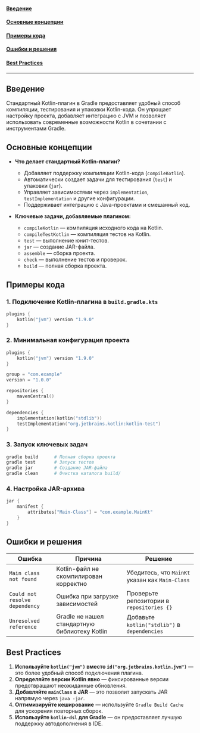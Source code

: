#### [Введение](#Введение-1)
#### [Основные концепции](#Основные-концепции-1)
#### [Примеры кода](#Примеры-кода-1)
#### [Ошибки и решения](#Ошибки-и-решения-1)
#### [Best Practices](#best-practices-1)

---

## Введение
Стандартный Kotlin-плагин в Gradle предоставляет удобный способ компиляции, тестирования и упаковки Kotlin-кода. Он упрощает настройку проекта, добавляет интеграцию с JVM и позволяет использовать современные возможности Kotlin в сочетании с инструментами Gradle.

## Основные концепции
- **Что делает стандартный Kotlin-плагин?**
   - Добавляет поддержку компиляции Kotlin-кода (`compileKotlin`).
   - Автоматически создает задачи для тестирования (`test`) и упаковки (`jar`).
   - Управляет зависимостями через `implementation`, `testImplementation` и другие конфигурации.
   - Поддерживает интеграцию с Java-проектами и смешанный код.

- **Ключевые задачи, добавляемые плагином:**
   - `compileKotlin` — компиляция исходного кода на Kotlin.
   - `compileTestKotlin` — компиляция тестов на Kotlin.
   - `test` — выполнение юнит-тестов.
   - `jar` — создание JAR-файла.
   - `assemble` — сборка проекта.
   - `check` — выполнение тестов и проверок.
   - `build` — полная сборка проекта.

## Примеры кода
### 1. Подключение Kotlin-плагина в `build.gradle.kts`
```kotlin
plugins {
    kotlin("jvm") version "1.9.0"
}
```

### 2. Минимальная конфигурация проекта
```kotlin
plugins {
    kotlin("jvm") version "1.9.0"
}

group = "com.example"
version = "1.0.0"

repositories {
    mavenCentral()
}

dependencies {
    implementation(kotlin("stdlib"))
    testImplementation("org.jetbrains.kotlin:kotlin-test")
}
```

### 3. Запуск ключевых задач
```sh
gradle build      # Полная сборка проекта
gradle test       # Запуск тестов
gradle jar        # Создание JAR-файла
gradle clean      # Очистка каталога build/
```

### 4. Настройка JAR-архива
```kotlin
jar {
    manifest {
        attributes["Main-Class"] = "com.example.MainKt"
    }
}
```

## Ошибки и решения
| Ошибка | Причина | Решение |
|--------|--------|---------|
| `Main class not found` | Kotlin-файл не скомпилирован корректно | Убедитесь, что `MainKt` указан как `Main-Class` |
| `Could not resolve dependency` | Ошибка при загрузке зависимостей | Проверьте репозитории в `repositories {}` |
| `Unresolved reference` | Gradle не нашел стандартную библиотеку Kotlin | Добавьте `kotlin("stdlib")` в `dependencies` |

## Best Practices
1. **Используйте `kotlin("jvm")` вместо `id("org.jetbrains.kotlin.jvm")`** — это более удобный способ подключения плагина.
2. **Определяйте версии Kotlin явно** — фиксированные версии предотвращают неожиданные обновления.
3. **Добавляйте `mainClass` в JAR** — это позволит запускать JAR напрямую через `java -jar`.
4. **Оптимизируйте кеширование** — используйте `Gradle Build Cache` для ускорения повторных сборок.
5. **Используйте `kotlin-dsl` для Gradle** — он предоставляет лучшую поддержку автодополнения в IDE.

